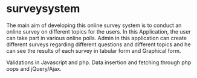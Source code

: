 # surveysystem
The main aim of developing this online survey system is to conduct an online survey on different topics for the users. In this Application, the user can take part in various online polls. Admin in this application can create different surveys regarding different questions and different topics and he can see the results of each survey in tabular form and Graphical form.
 
 Validations in Javascript and php.
 Data insertion and fetching through php oops and jQuery/Ajax.
